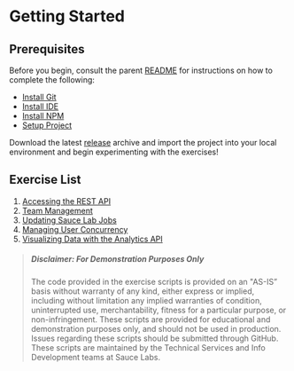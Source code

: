 # Getting Started
## Prerequisites

Before you begin, consult the parent [README](../README.md#saucecon19-analytics-and-rest-api-worksop) for instructions on how to complete the following:

* [Install Git](../README.md#install-git)
* [Install IDE](../README.md#install-ide)
* [Install NPM](../README.md#install-NPM)
* [Setup Project](../README.md#setup-the-project)


Download the latest [release](https://github.com/saucelabs-training/saucecon19-analytics-and-rest-api-worksop/releases) archive and import the project into your local environment and begin experimenting with the exercises! 

## Exercise List
1. [Accessing the REST API](exercise1.md)
2. [Team Management](exercise2.md)
3. [Updating Sauce Lab Jobs](exercise3.md)
4. [Managing User Concurrency](exercise4.md)
5. [Visualizing Data with the Analytics API](exercise5.md)

> ##### Disclaimer: For Demonstration Purposes Only
> The code provided in the exercise scripts is provided on an "AS-IS” basis without warranty of any kind, either express or implied, including without limitation any implied warranties of condition, uninterrupted use, merchantability, fitness for a particular purpose, or non-infringement. These scripts are provided for educational and demonstration purposes only, and should not be used in production. Issues regarding these scripts should be submitted through GitHub. These scripts are maintained by the Technical Services and Info Development teams at Sauce Labs.

    